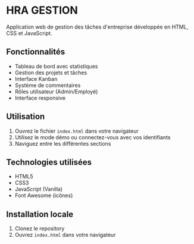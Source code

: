 # HRA GESTION

Application web de gestion des tâches d'entreprise développée en HTML, CSS et JavaScript.

## Fonctionnalités

- Tableau de bord avec statistiques
- Gestion des projets et tâches
- Interface Kanban
- Système de commentaires
- Rôles utilisateur (Admin/Employé)
- Interface responsive

## Utilisation

1. Ouvrez le fichier `index.html` dans votre navigateur
2. Utilisez le mode démo ou connectez-vous avec vos identifiants
3. Naviguez entre les différentes sections

## Technologies utilisées

- HTML5
- CSS3
- JavaScript (Vanilla)
- Font Awesome (icônes)

## Installation locale

1. Clonez le repository
2. Ouvrez `index.html` dans votre navigateur
